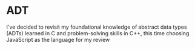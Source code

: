 # ADT
I've decided to revisit my foundational knowledge of abstract data types (ADTs) learned in C and problem-solving skills in C++, this time choosing JavaScript as the language for my review
